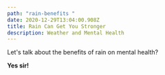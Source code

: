```yaml
---
path: "rain-benefits "
date: 2020-12-29T13:04:00.908Z
title: Rain Can Get You Stronger
description: Weather and Mental Health
---
```

Let's talk about the benefits of rain on mental health?

**Yes sir!**